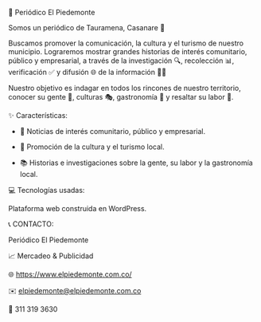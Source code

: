 📰 Periódico El Piedemonte

Somos un periódico de Tauramena, Casanare 📍

Buscamos promover la comunicación, la cultura y el turismo de nuestro municipio. Lograremos mostrar grandes historias de interés comunitario, público y empresarial, a través de la investigación 🔍, recolección 📊, verificación ✅ y difusión 🌐 de la información ✍🏻

Nuestro objetivo es indagar en todos los rincones de nuestro territorio, conocer su gente 👥, culturas 🎭, gastronomía 🍲 y resaltar su labor 💼.

✨ Características:

* 📰 Noticias de interés comunitario, público y empresarial.
  
* 🎨 Promoción de la cultura y el turismo local.
  
* 📚 Historias e investigaciones sobre la gente, su labor y la gastronomía local.

💻 Tecnologías usadas:

Plataforma web construida en WordPress.

📞 CONTACTO:

Periódico El Piedemonte

📈 Mercadeo & Publicidad

🌐 https://www.elpiedemonte.com.co/

✉️ elpiedemonte@elpiedemonte.com.co

📲 311 319 3630
